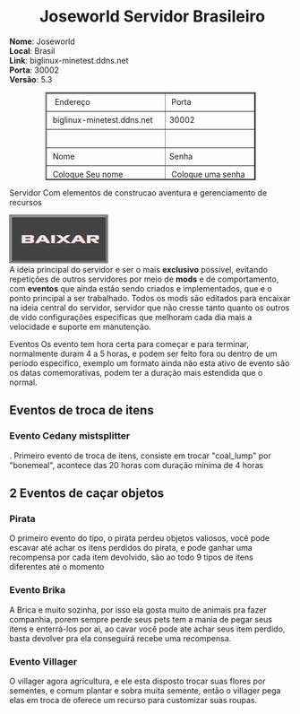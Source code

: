 <h1 style="text-align: center;"> &nbsp;Joseworld Servidor Brasileiro </h1>

<div style="text-align: left;"><b>Nome</b>: Joseworld</div>
<div style="text-align: left;"><b>Local</b>: Brasil</div>
<div style="text-align: left;"><b>Link</b>: biglinux-minetest.ddns.net</div>
<div style="text-align: left;"><b>Porta</b>: 30002</div>
<b>Versão</b>: 5.3

<table border="2" style="height: 157px; margin-left: auto; margin-right: auto; width: 376.7px;">
<tbody>
<tr style="height: 26px;">
<td style="height: 26px; width: 212px;">&nbsp;&nbsp;Endereço</td>
<td style="height: 26px; width: 160.7px;">&nbsp;Porta</td>
</tr>
<tr style="height: 26px;">
<td style="height: 26px; width: 212px;">&nbsp;biglinux-minetest.ddns.net</td>
<td style="height: 26px; width: 160.7px;">30002&nbsp;</td>
</tr>
<tr style="height: 26px;">
<td style="height: 26px; width: 212px;">&nbsp;</td>
<td style="height: 26px; width: 160.7px;">&nbsp;</td>
</tr>
<tr style="height: 26px;">
<td style="height: 26px; width: 212px;">&nbsp;Nome</td>
<td style="height: 26px; width: 160.7px;">Senha</td>
</tr>
<tr style="height: 26px;">
<td style="height: 26px; width: 212px;">&nbsp;Coloque Seu nome</td>
<td style="height: 26px; width: 160.7px;">&nbsp;Coloque uma senha</td>
</tr>
</tbody>
</table>
<!--DivTable.com-->
<p></p>

<p>
 Servidor Com elementos de construcao aventura e gerenciamento de recursos 
</p>

<a href="https://github.com/josegamestest/minetest5.4.0_comp_jose" target="_blank">
    <img src="https://github.com/josegamestest/joseworld/blob/main/baixar.png" alt="Baixar cliente" style="border: double;" height="80" width="170"/> </img>
</a>

<div></div>
A ideia principal do servidor e ser o mais <b>exclusivo</b> possível, evitando repetições de outros servidores por meio de <b>mods</b> e de comportamento, com <b>eventos</b> que ainda estão sendo criados e implementados, que e o ponto principal a ser trabalhado.
Todos os mods são editados para encaixar na ideia central do servidor, servidor que não cresse tanto quanto os outros de vido configurações especificas que melhoram cada dia mais a velocidade e suporte em manutenção.

Eventos
Os evento tem hora certa para começar e para terminar, normalmente duram 4 a 5 horas, e podem ser feito fora ou dentro de um período especifico, exemplo um formato ainda não esta ativo de evento são os datas comemorativas, podem ter a duração mais estendida que o normal.

<h2>Eventos de troca de itens</h2>
<h3>Evento Cedany mistsplitter</h3>. Primeiro evento de troca de itens, consiste em trocar "coal_lump" por "bonemeal", acontece das 20 horas com duração mínima de 4 horas

<h2>2 Eventos de caçar objetos</h2>
<h3>Pirata</h3>
O primeiro evento do tipo, o pirata perdeu objetos valiosos, você pode escavar até achar os itens perdidos do pirata, e pode ganhar uma recompensa por cada item devolvido, são ao todo 9 tipos de itens diferentes até o momento

<h3>Evento Brika </h3>
A Brica e muito sozinha, por isso ela gosta muito de animais pra fazer companhia, porem sempre perde seus pets tem a mania de pegar seus itens e enterrá-los por ai, ao cavar você pode ate achar seus item perdido, basta devolver pra ela conseguirá recebe uma recompensa.


<h3>Evento Villager </h3>
O villager agora agricultura, e ele esta disposto trocar suas flores por sementes, e comum plantar e sobra muita semente, então o villager pega elas em troca de oferece um recurso para customizar suas roupas.

